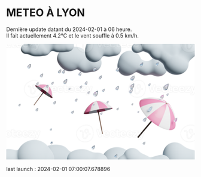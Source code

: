 # METEO À LYON

Dernière update datant du 2024-02-01 à 06 heure.  
Il fait actuellement 4.2°C et le vent souffle à 0.5 km/h.      

![](./.github/rain.png)

last launch : 2024-02-01 07:00:07.678896
